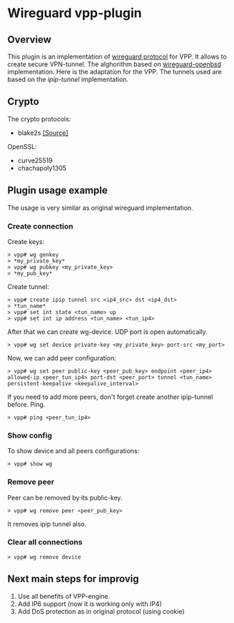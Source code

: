 # Wireguard vpp-plugin

## Overview
This plugin is an implementation of [wireguard protocol](https://www.wireguard.com/) for VPP. It allows to create secure VPN-tunnel.
The alghorithm based on [wireguard-openbsd](https://git.zx2c4.com/wireguard-openbsd/) implementation. Here is the adaptation for the VPP.
The tunnels used are based on the *ipip-tunnel* implementation.


## Crypto

The crypto protocols:

- blake2s [[Source]](https://github.com/BLAKE2/BLAKE2)

OpenSSL:

- curve25519
- chachapoly1305

## Plugin usage example
The usage is very similar as original wireguard implementation.

### Create connection
Create keys:

```
> vpp# wg genkey
> *my_private_key*
> vpp# wg pubkey <my_private_key>
> *my_pub_key*
```

Create tunnel:
```
> vpp# create ipip tunnel src <ip4_src> dst <ip4_dst>
> *tun_name*
> vpp# set int state <tun_name> up
> vpp# set int ip address <tun_name> <tun_ip4>
```

After that we can create wg-device. UDP port is open automatically.
```
> vpp# wg set device private-key <my_private_key> port-src <my_port>
```

Now, we can add peer configuration:
```
> vpp# wg set peer public-key <peer_pub_key> endpoint <peer_ip4> allowed-ip <peer_tun_ip4> port-dst <peer_port> tunnel <tun_name> persistent-keepalive <keepalive_interval>
```
If you need to add more peers, don't forget create another ipip-tunnel before.
Ping.
```
> vpp# ping <peer_tun_ip4>
```
### Show config
To show device and all peers configurations:
```
> vpp# show wg
```

### Remove peer
Peer can be removed by its public-key.
```
> vpp# wg remove peer <peer_pub_key>
```
It removes ipip tunnel also.

### Clear all connections
```
> vpp# wg remove device
```

## Next main steps for improvig
1. Use all benefits of VPP-engine.
2. Add IP6 support (now it is working only with IP4)
3. Add DoS protection as in original protocol (using cookie)
